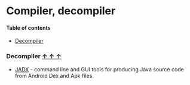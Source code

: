 # Compiler, decompiler

#### Table of contents <a name="toc"></a>

* [Decompiler](#decompiler)

### Decompiler <a name="decompiler"></a> [&#x2191;&nbsp;&#x2191;&nbsp;&#x2191;](#toc)

* [JADX](https://github.com/skylot/jadx) - command line and GUI tools for producing Java source code from Android Dex and Apk files.
